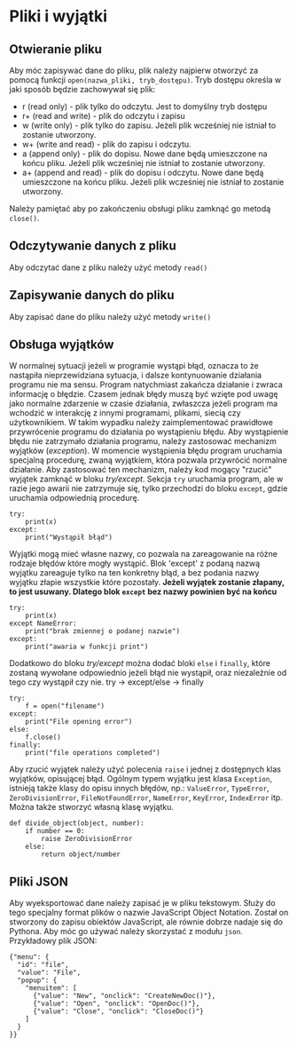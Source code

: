 # Pliki i wyjątki
## Otwieranie pliku
Aby móc zapisywać dane do pliku, plik należy najpierw otworzyć za pomocą funkcji `open(nazwa_pliki, tryb_dostępu)`. Tryb dostępu określa w jaki sposób będzie zachowywał się plik:

- r (read only) - plik tylko do odczytu. Jest to domyślny tryb dostępu
- r+ (read and write) - plik do odczytu i zapisu
- w (write only) - plik tylko do zapisu. Jeżeli plik wcześniej nie istniał to zostanie utworzony.
- w+ (write and read) - plik do zapisu i odczytu. 
- a (append only) - plik do dopisu. Nowe dane będą umieszczone na końcu pliku. Jeżeli plik wcześniej nie istniał to zostanie utworzony.
- a+ (append and read) - plik do dopisu i odczytu. Nowe dane będą umieszczone na końcu pliku. Jeżeli plik wcześniej nie istniał to zostanie utworzony.

Należy pamiętać aby po zakończeniu obsługi pliku zamknąć go metodą `close()`.

## Odczytywanie danych z pliku
Aby odczytać dane z pliku należy użyć metody `read()`
## Zapisywanie danych do pliku
Aby zapisać dane do pliku należy użyć metody `write()`

## Obsługa wyjątków
W normalnej sytuacji jeżeli w programie wystąpi błąd, oznacza to że nastąpiła nieprzewidziana sytuacja, i dalsze kontynuowanie działania programu nie ma sensu. Program natychmiast zakańcza działanie i zwraca informację o błędzie. Czasem jednak błędy muszą być wzięte pod uwagę jako normalne zdarzenie w czasie działania, zwłaszcza jeżeli program ma wchodzić w interakcję z innymi programami, plikami, siecią czy użytkownikiem. W takim wypadku należy zaimplementować prawidłowe przywrócenie programu do działania po wystąpieniu błędu. Aby wystąpienie błędu nie zatrzymało działania programu, należy zastosować mechanizm wyjątków (*exception*). W momencie wystąpienia błędu program uruchamia specjalną procedurę, zwaną wyjątkiem, która pozwala przywrócić normalne działanie. Aby zastosować ten mechanizm, należy kod mogący "rzucić" wyjątek zamknąć w bloku *try/except*. Sekcja `try` uruchamia program, ale w razie jego awarii nie zatrzymuje się, tylko przechodzi do bloku `except`, gdzie uruchamia odpowiednią procedurę.

```
try:
    print(x)
except:
    print("Wystąpił błąd")
```

Wyjątki mogą mieć własne nazwy, co pozwala na zareagowanie na różne rodzaje błędów które mogły wystąpić. Blok 'except' z podaną nazwą wyjątku zareaguje tylko na ten konkretny błąd, a bez podania nazwy wyjątku złapie wszystkie które pozostały. **Jeżeli wyjątek zostanie złapany, to jest usuwany. Dlatego blok `except` bez nazwy powinien być na końcu**

```
try:
    print(x)
except NameError:
    print("brak zmiennej o podanej nazwie")
except:
    print("awaria w funkcji print")
```

Dodatkowo do bloku *try/except* można dodać bloki `else` i `finally`, które zostaną wywołane odpowiednio jeżeli błąd nie wystąpił, oraz niezależnie od tego czy wystąpił czy nie.
try -> except/else -> finally

```
try:
    f = open("filename")
except:
    print("File opening error")
else:
    f.close()
finally:
    print("file operations completed")
```

Aby rzucić wyjątek należy użyć polecenia `raise` i jednej z dostępnych klas wyjątków, opisującej błąd. Ogólnym typem wyjątku jest klasa `Exception`, istnieją także klasy do opisu innych błędów, np.: `ValueError`, `TypeError`, `ZeroDivisionError`, `FileNotFoundError`, `NameError`, `KeyError`, `IndexError` itp. Można także stworzyć własną klasę wyjątku.

```
def divide_object(object, number):
    if number == 0:
        raise ZeroDivisionError
    else:
        return object/number
```

## Pliki JSON
Aby wyeksportować dane należy zapisać je w pliku tekstowym. Służy do tego specjalny format plików o nazwie JavaScript Object Notation. Został on stworzony do zapisu obiektów JavaScript, ale równie dobrze nadaje się do Pythona. Aby móc go używać należy skorzystać z modułu `json`. Przykładowy plik JSON:

```
{"menu": {
  "id": "file",
  "value": "File",
  "popup": {
    "menuitem": [
      {"value": "New", "onclick": "CreateNewDoc()"},
      {"value": "Open", "onclick": "OpenDoc()"},
      {"value": "Close", "onclick": "CloseDoc()"}
    ]
  }
}}
```


